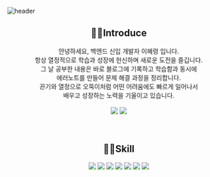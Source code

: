 ![header](https://capsule-render.vercel.app/api?type=waving&color=auto&height=150&section=header&text=Back-End%20Engineer%20HyeLyung&fontSize=30)
<div align=center>
  
## 🙋‍♀️Introduce 
안녕하세요, 백엔드 신입 개발자 이혜령 입니다. </br>
항상 열정적으로 학습과 성장에 헌신하며 새로운 도전을 즐깁니다.  </br>
그 날 공부한 내용은 바로 블로그에 기록하고 학습함과 동시에  </br>
에러노트를 만들어 문제 해결 과정을 정리합니다. </br>
끈기와 열정으로 오뚝이처럼 어떤 어려움에도 빠르게 일어나서</br>
배우고 성장하는 노력을 기울이고 있습니다.</br>
<br>
<a href="https://blog.naver.com/hyero_world"><img src="https://img.shields.io/badge/blog-03C75A?style=flat-square&logo=naver&logoColor=white"/></a>
<a href="https://www.notion.so/hyeroworld/f190f90c06e646b69fb6dccb5b76906d"><img src="https://img.shields.io/badge/notion-000000?style=flat-square&logo=notion&logoColor=white"/></a>
<br><br><br>
## 👩‍💻Skill
<img src="https://img.shields.io/badge/Java-006600?style=flat&logo=Java&logoColor=white"/>
<img src="https://img.shields.io/badge/Javascript-F7DF1E?style=flat&logo=JavaScript&logoColor=white"/>
<img src="https://img.shields.io/badge/Jquery-0769AD?style=flat&logo=Jquery&logoColor=white"/>
<img src="https://img.shields.io/badge/SpringBoot-6DB33F?style=flat&logo=SpringBoot&logoColor=white"/>
<img src="https://img.shields.io/badge/Oracle-F80000?style=flat&logo=Oracle&logoColor=white"/>
<img src="https://img.shields.io/badge/HTML5-E34F26?style=flat&logo=HTML5&logoColor=white"/>
<img src="https://img.shields.io/badge/CSS3-1572B6?style=flat&logo=CSS3&logoColor=white"/>

</div>
<br><br>
